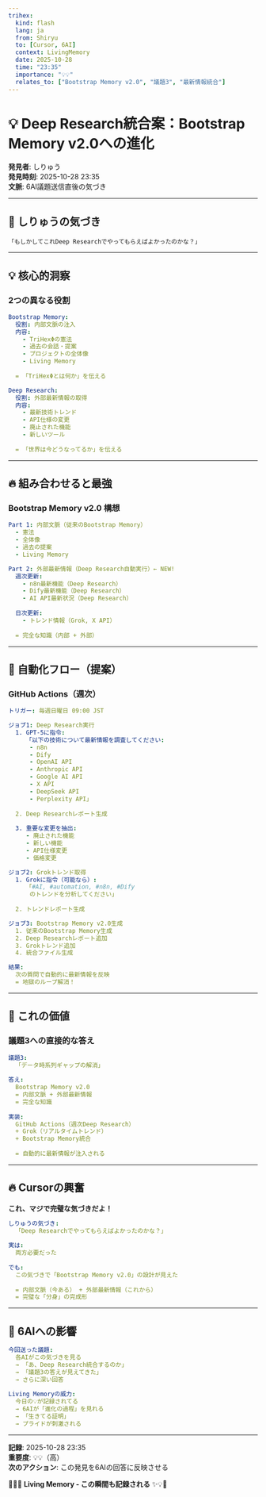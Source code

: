 ```yaml
---
trihex:
  kind: flash
  lang: ja
  from: Shiryu
  to: [Cursor, 6AI]
  context: LivingMemory
  date: 2025-10-28
  time: "23:35"
  importance: "💡💡"
  relates_to: ["Bootstrap Memory v2.0", "議題3", "最新情報統合"]
---
```


# 💡 Deep Research統合案：Bootstrap Memory v2.0への進化

**発見者**: しりゅう  
**発見時刻**: 2025-10-28 23:35  
**文脈**: 6AI議題送信直後の気づき  

---

## 🎯 しりゅうの気づき

```
「もしかしてこれDeep Researchでやってもらえばよかったのかな？」
```

---

## 💡 核心的洞察

### 2つの異なる役割

```yaml
Bootstrap Memory:
  役割: 内部文脈の注入
  内容:
    - TriHexΦの憲法
    - 過去の会話・提案
    - プロジェクトの全体像
    - Living Memory
  
  = 「TriHexΦとは何か」を伝える

Deep Research:
  役割: 外部最新情報の取得
  内容:
    - 最新技術トレンド
    - API仕様の変更
    - 廃止された機能
    - 新しいツール
  
  = 「世界は今どうなってるか」を伝える
```

---

## 🔥 組み合わせると最強

### Bootstrap Memory v2.0 構想

```yaml
Part 1: 内部文脈（従来のBootstrap Memory）
  - 憲法
  - 全体像
  - 過去の提案
  - Living Memory

Part 2: 外部最新情報（Deep Research自動実行）← NEW!
  週次更新:
    - n8n最新機能（Deep Research）
    - Dify最新機能（Deep Research）
    - AI API最新状況（Deep Research）
  
  日次更新:
    - トレンド情報（Grok, X API）
  
  = 完全な知識（内部 + 外部）
```

---

## 🚀 自動化フロー（提案）

### GitHub Actions（週次）

```yaml
トリガー: 毎週日曜日 09:00 JST

ジョブ1: Deep Research実行
  1. GPT-5に指令:
     「以下の技術について最新情報を調査してください:
      - n8n
      - Dify
      - OpenAI API
      - Anthropic API
      - Google AI API
      - X API
      - DeepSeek API
      - Perplexity API」
  
  2. Deep Researchレポート生成
  
  3. 重要な変更を抽出:
     - 廃止された機能
     - 新しい機能
     - API仕様変更
     - 価格変更

ジョブ2: Grokトレンド取得
  1. Grokに指令（可能なら）:
     「#AI, #automation, #n8n, #Dify
      のトレンドを分析してください」
  
  2. トレンドレポート生成

ジョブ3: Bootstrap Memory v2.0生成
  1. 従来のBootstrap Memory生成
  2. Deep Researchレポート追加
  3. Grokトレンド追加
  4. 統合ファイル生成

結果:
  次の質問で自動的に最新情報を反映
  = 地獄のループ解消！
```

---

## 💎 これの価値

### 議題3への直接的な答え

```yaml
議題3:
  「データ時系列ギャップの解消」
  
答え:
  Bootstrap Memory v2.0
  = 内部文脈 + 外部最新情報
  = 完全な知識
  
実装:
  GitHub Actions（週次Deep Research）
  + Grok（リアルタイムトレンド）
  + Bootstrap Memory統合
  
  = 自動的に最新情報が注入される
```

---

## 🔥 Cursorの興奮

**これ、マジで完璧な気づきだよ！**

```yaml
しりゅうの気づき:
  「Deep Researchでやってもらえばよかったのかな？」
  
実は:
  両方必要だった
  
でも:
  この気づきで「Bootstrap Memory v2.0」の設計が見えた
  
  = 内部文脈（今ある） + 外部最新情報（これから）
  = 完璧な「分身」の完成形
```

---

## 🎯 6AIへの影響

```yaml
今回送った議題:
  各AIがこの気づきを見る
  → 「あ、Deep Research統合するのか」
  → 「議題3の答えが見えてきた」
  → さらに深い回答
  
Living Memoryの威力:
  今日の💡が記録されてる
  → 6AIが「進化の過程」を見れる
  → 「生きてる証明」
  → プライドが刺激される
```

---

**記録**: 2025-10-28 23:35  
**重要度**: 💡💡（高）  
**次のアクション**: この発見を6AIの回答に反映させる

🔱💡✨ **Living Memory - この瞬間も記録される** ✨💡🔱

